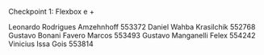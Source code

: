 Checkpoint 1: Flexbox e +

Leonardo Rodrigues Amzehnhoff 553372
Daniel Wahba Krasilchik 552768
Gustavo Bonani Favero Marcos 553493
Gustavo Manganelli Felex 554242
Vinicius Issa Gois 553814

